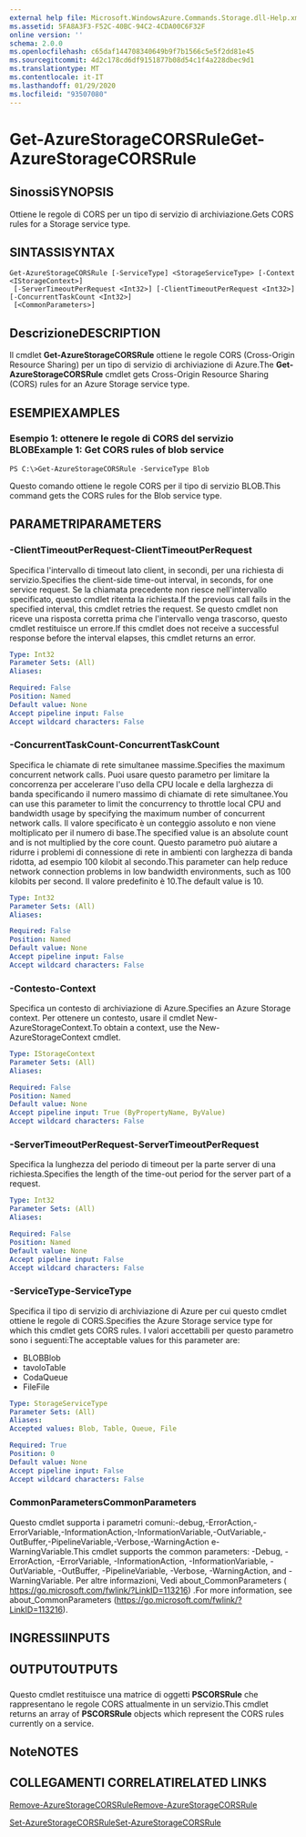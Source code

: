 ```yaml
---
external help file: Microsoft.WindowsAzure.Commands.Storage.dll-Help.xml
ms.assetid: 5FA8A3F3-F52C-40BC-94C2-4CDA00C6F32F
online version: ''
schema: 2.0.0
ms.openlocfilehash: c65daf144708340649b9f7b1566c5e5f2dd81e45
ms.sourcegitcommit: 4d2c178cd6df9151877b08d54c1f4a228dbec9d1
ms.translationtype: MT
ms.contentlocale: it-IT
ms.lasthandoff: 01/29/2020
ms.locfileid: "93507080"
---
```

# <span data-ttu-id="6023d-101">Get-AzureStorageCORSRule</span><span class="sxs-lookup"><span data-stu-id="6023d-101">Get-AzureStorageCORSRule</span></span>

## <span data-ttu-id="6023d-102">Sinossi</span><span class="sxs-lookup"><span data-stu-id="6023d-102">SYNOPSIS</span></span>
<span data-ttu-id="6023d-103">Ottiene le regole di CORS per un tipo di servizio di archiviazione.</span><span class="sxs-lookup"><span data-stu-id="6023d-103">Gets CORS rules for a Storage service type.</span></span>

## <span data-ttu-id="6023d-104">SINTASSI</span><span class="sxs-lookup"><span data-stu-id="6023d-104">SYNTAX</span></span>

```
Get-AzureStorageCORSRule [-ServiceType] <StorageServiceType> [-Context <IStorageContext>]
 [-ServerTimeoutPerRequest <Int32>] [-ClientTimeoutPerRequest <Int32>] [-ConcurrentTaskCount <Int32>]
 [<CommonParameters>]
```

## <span data-ttu-id="6023d-105">Descrizione</span><span class="sxs-lookup"><span data-stu-id="6023d-105">DESCRIPTION</span></span>
<span data-ttu-id="6023d-106">Il cmdlet **Get-AzureStorageCORSRule** ottiene le regole CORS (Cross-Origin Resource Sharing) per un tipo di servizio di archiviazione di Azure.</span><span class="sxs-lookup"><span data-stu-id="6023d-106">The **Get-AzureStorageCORSRule** cmdlet gets Cross-Origin Resource Sharing (CORS) rules for an Azure Storage service type.</span></span>

## <span data-ttu-id="6023d-107">ESEMPI</span><span class="sxs-lookup"><span data-stu-id="6023d-107">EXAMPLES</span></span>

### <span data-ttu-id="6023d-108">Esempio 1: ottenere le regole di CORS del servizio BLOB</span><span class="sxs-lookup"><span data-stu-id="6023d-108">Example 1: Get CORS rules of blob service</span></span>
```
PS C:\>Get-AzureStorageCORSRule -ServiceType Blob
```

<span data-ttu-id="6023d-109">Questo comando ottiene le regole CORS per il tipo di servizio BLOB.</span><span class="sxs-lookup"><span data-stu-id="6023d-109">This command gets the CORS rules for the Blob service type.</span></span>

## <span data-ttu-id="6023d-110">PARAMETRI</span><span class="sxs-lookup"><span data-stu-id="6023d-110">PARAMETERS</span></span>

### <span data-ttu-id="6023d-111">-ClientTimeoutPerRequest</span><span class="sxs-lookup"><span data-stu-id="6023d-111">-ClientTimeoutPerRequest</span></span>
<span data-ttu-id="6023d-112">Specifica l'intervallo di timeout lato client, in secondi, per una richiesta di servizio.</span><span class="sxs-lookup"><span data-stu-id="6023d-112">Specifies the client-side time-out interval, in seconds, for one service request.</span></span>
<span data-ttu-id="6023d-113">Se la chiamata precedente non riesce nell'intervallo specificato, questo cmdlet ritenta la richiesta.</span><span class="sxs-lookup"><span data-stu-id="6023d-113">If the previous call fails in the specified interval, this cmdlet retries the request.</span></span>
<span data-ttu-id="6023d-114">Se questo cmdlet non riceve una risposta corretta prima che l'intervallo venga trascorso, questo cmdlet restituisce un errore.</span><span class="sxs-lookup"><span data-stu-id="6023d-114">If this cmdlet does not receive a successful response before the interval elapses, this cmdlet returns an error.</span></span>

```yaml
Type: Int32
Parameter Sets: (All)
Aliases: 

Required: False
Position: Named
Default value: None
Accept pipeline input: False
Accept wildcard characters: False
```

### <span data-ttu-id="6023d-115">-ConcurrentTaskCount</span><span class="sxs-lookup"><span data-stu-id="6023d-115">-ConcurrentTaskCount</span></span>
<span data-ttu-id="6023d-116">Specifica le chiamate di rete simultanee massime.</span><span class="sxs-lookup"><span data-stu-id="6023d-116">Specifies the maximum concurrent network calls.</span></span>
<span data-ttu-id="6023d-117">Puoi usare questo parametro per limitare la concorrenza per accelerare l'uso della CPU locale e della larghezza di banda specificando il numero massimo di chiamate di rete simultanee.</span><span class="sxs-lookup"><span data-stu-id="6023d-117">You can use this parameter to limit the concurrency to throttle local CPU and bandwidth usage by specifying the maximum number of concurrent network calls.</span></span>
<span data-ttu-id="6023d-118">Il valore specificato è un conteggio assoluto e non viene moltiplicato per il numero di base.</span><span class="sxs-lookup"><span data-stu-id="6023d-118">The specified value is an absolute count and is not multiplied by the core count.</span></span>
<span data-ttu-id="6023d-119">Questo parametro può aiutare a ridurre i problemi di connessione di rete in ambienti con larghezza di banda ridotta, ad esempio 100 kilobit al secondo.</span><span class="sxs-lookup"><span data-stu-id="6023d-119">This parameter can help reduce network connection problems in low bandwidth environments, such as 100 kilobits per second.</span></span>
<span data-ttu-id="6023d-120">Il valore predefinito è 10.</span><span class="sxs-lookup"><span data-stu-id="6023d-120">The default value is 10.</span></span>

```yaml
Type: Int32
Parameter Sets: (All)
Aliases: 

Required: False
Position: Named
Default value: None
Accept pipeline input: False
Accept wildcard characters: False
```

### <span data-ttu-id="6023d-121">-Contesto</span><span class="sxs-lookup"><span data-stu-id="6023d-121">-Context</span></span>
<span data-ttu-id="6023d-122">Specifica un contesto di archiviazione di Azure.</span><span class="sxs-lookup"><span data-stu-id="6023d-122">Specifies an Azure Storage context.</span></span>
<span data-ttu-id="6023d-123">Per ottenere un contesto, usare il cmdlet New-AzureStorageContext.</span><span class="sxs-lookup"><span data-stu-id="6023d-123">To obtain a context, use the New-AzureStorageContext cmdlet.</span></span>

```yaml
Type: IStorageContext
Parameter Sets: (All)
Aliases: 

Required: False
Position: Named
Default value: None
Accept pipeline input: True (ByPropertyName, ByValue)
Accept wildcard characters: False
```

### <span data-ttu-id="6023d-124">-ServerTimeoutPerRequest</span><span class="sxs-lookup"><span data-stu-id="6023d-124">-ServerTimeoutPerRequest</span></span>
<span data-ttu-id="6023d-125">Specifica la lunghezza del periodo di timeout per la parte server di una richiesta.</span><span class="sxs-lookup"><span data-stu-id="6023d-125">Specifies the length of the time-out period for the server part of a request.</span></span>

```yaml
Type: Int32
Parameter Sets: (All)
Aliases: 

Required: False
Position: Named
Default value: None
Accept pipeline input: False
Accept wildcard characters: False
```

### <span data-ttu-id="6023d-126">-ServiceType</span><span class="sxs-lookup"><span data-stu-id="6023d-126">-ServiceType</span></span>
<span data-ttu-id="6023d-127">Specifica il tipo di servizio di archiviazione di Azure per cui questo cmdlet ottiene le regole di CORS.</span><span class="sxs-lookup"><span data-stu-id="6023d-127">Specifies the Azure Storage service type for which this cmdlet gets CORS rules.</span></span>
<span data-ttu-id="6023d-128">I valori accettabili per questo parametro sono i seguenti:</span><span class="sxs-lookup"><span data-stu-id="6023d-128">The acceptable values for this parameter are:</span></span>

- <span data-ttu-id="6023d-129">BLOB</span><span class="sxs-lookup"><span data-stu-id="6023d-129">Blob</span></span> 
- <span data-ttu-id="6023d-130">tavolo</span><span class="sxs-lookup"><span data-stu-id="6023d-130">Table</span></span> 
- <span data-ttu-id="6023d-131">Coda</span><span class="sxs-lookup"><span data-stu-id="6023d-131">Queue</span></span> 
- <span data-ttu-id="6023d-132">File</span><span class="sxs-lookup"><span data-stu-id="6023d-132">File</span></span>

```yaml
Type: StorageServiceType
Parameter Sets: (All)
Aliases: 
Accepted values: Blob, Table, Queue, File

Required: True
Position: 0
Default value: None
Accept pipeline input: False
Accept wildcard characters: False
```

### <span data-ttu-id="6023d-133">CommonParameters</span><span class="sxs-lookup"><span data-stu-id="6023d-133">CommonParameters</span></span>
<span data-ttu-id="6023d-134">Questo cmdlet supporta i parametri comuni:-debug,-ErrorAction,-ErrorVariable,-InformationAction,-InformationVariable,-OutVariable,-OutBuffer,-PipelineVariable,-Verbose,-WarningAction e-WarningVariable.</span><span class="sxs-lookup"><span data-stu-id="6023d-134">This cmdlet supports the common parameters: -Debug, -ErrorAction, -ErrorVariable, -InformationAction, -InformationVariable, -OutVariable, -OutBuffer, -PipelineVariable, -Verbose, -WarningAction, and -WarningVariable.</span></span> <span data-ttu-id="6023d-135">Per altre informazioni, Vedi about_CommonParameters ( https://go.microsoft.com/fwlink/?LinkID=113216) .</span><span class="sxs-lookup"><span data-stu-id="6023d-135">For more information, see about_CommonParameters (https://go.microsoft.com/fwlink/?LinkID=113216).</span></span>

## <span data-ttu-id="6023d-136">INGRESSI</span><span class="sxs-lookup"><span data-stu-id="6023d-136">INPUTS</span></span>

## <span data-ttu-id="6023d-137">OUTPUT</span><span class="sxs-lookup"><span data-stu-id="6023d-137">OUTPUTS</span></span>

###  
<span data-ttu-id="6023d-138">Questo cmdlet restituisce una matrice di oggetti **PSCORSRule** che rappresentano le regole CORS attualmente in un servizio.</span><span class="sxs-lookup"><span data-stu-id="6023d-138">This cmdlet returns an array of **PSCORSRule** objects which represent the CORS rules currently on a service.</span></span>

## <span data-ttu-id="6023d-139">Note</span><span class="sxs-lookup"><span data-stu-id="6023d-139">NOTES</span></span>

## <span data-ttu-id="6023d-140">COLLEGAMENTI CORRELATI</span><span class="sxs-lookup"><span data-stu-id="6023d-140">RELATED LINKS</span></span>

[<span data-ttu-id="6023d-141">Remove-AzureStorageCORSRule</span><span class="sxs-lookup"><span data-stu-id="6023d-141">Remove-AzureStorageCORSRule</span></span>](./Remove-AzureStorageCORSRule.md)

[<span data-ttu-id="6023d-142">Set-AzureStorageCORSRule</span><span class="sxs-lookup"><span data-stu-id="6023d-142">Set-AzureStorageCORSRule</span></span>](./Set-AzureStorageCORSRule.md)


